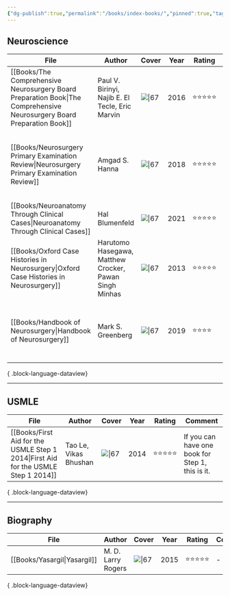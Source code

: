 ```yaml
---
{"dg-publish":true,"permalink":"/books/index-books/","pinned":true,"tags":["book","index"],"created":"2023-11-03T21:15:01.000-07:00","updated":"2023-11-10T21:24:30.000-08:00"}
---
```



## Neuroscience

| File                                                                                                                      | Author                                                 | Cover                                                                                                                    | Year | Rating     | Comment                                                                              |
| ------------------------------------------------------------------------------------------------------------------------- | ------------------------------------------------------ | ------------------------------------------------------------------------------------------------------------------------ | ---- | ---------- | ------------------------------------------------------------------------------------ |
| [[Books/The Comprehensive Neurosurgery Board Preparation Book\|The Comprehensive Neurosurgery Board Preparation Book]] | Paul V. Birinyi, Najib E. El Tecle, Eric Marvin        | ![\|67](http://books.google.com/books/content?id=U32fDAAAQBAJ&printsec=frontcover&img=1&zoom=1&edge=curl&source=gbs_api) | 2016 | ⭐️⭐️⭐️⭐️⭐️ | Excellent Q&A book, recommend for early stage knowledge accumulation.                |
| [[Books/Neurosurgery Primary Examination Review\|Neurosurgery Primary Examination Review]]                             | Amgad S. Hanna                                         | ![\|67](http://books.google.com/books/content?id=wtB-DwAAQBAJ&printsec=frontcover&img=1&zoom=1&edge=curl&source=gbs_api) | 2018 | ⭐️⭐️⭐️⭐️⭐️ | Q&A review book with excellent diagrams and tables, recommend for late stage review. |
| [[Books/Neuroanatomy Through Clinical Cases\|Neuroanatomy Through Clinical Cases]]                                     | Hal Blumenfeld                                         | ![\|67](http://books.google.com/books/content?id=PgdTzQEACAAJ&printsec=frontcover&img=1&zoom=1&source=gbs_api)           | 2021 | ⭐️⭐️⭐️⭐️⭐️ | The best neuroanatomy book.                                                          |
| [[Books/Oxford Case Histories in Neurosurgery\|Oxford Case Histories in Neurosurgery]]                                 | Harutomo Hasegawa, Matthew Crocker, Pawan Singh Minhas | ![\|67](http://books.google.com/books/content?id=y9H8OzM3niUC&printsec=frontcover&img=1&zoom=1&edge=curl&source=gbs_api) | 2013 | ⭐️⭐️⭐️⭐️⭐️ | Excellent introduction book to clinical neurosurgery cases.                          |
| [[Books/Handbook of Neurosurgery\|Handbook of Neurosurgery]]                                                           | Mark S. Greenberg                                      | ![\|67](http://books.google.com/books/content?id=Jc_LDwAAQBAJ&printsec=frontcover&img=1&zoom=1&edge=curl&source=gbs_api) | 2019 | ⭐️⭐️⭐️⭐️   | In the era of the Internet, the value of this book has been drastically depreciated. |

{ .block-language-dataview}

---

## USMLE

| File                                                                                  | Author                | Cover                                                                                                          | Year | Rating     | Comment                                          |
| ------------------------------------------------------------------------------------- | --------------------- | -------------------------------------------------------------------------------------------------------------- | ---- | ---------- | ------------------------------------------------ |
| [[Books/First Aid for the USMLE Step 1 2014\|First Aid for the USMLE Step 1 2014]] | Tao Le, Vikas Bhushan | ![\|67](http://books.google.com/books/content?id=0TZPAgAAQBAJ&printsec=frontcover&img=1&zoom=1&source=gbs_api) | 2014 | ⭐️⭐️⭐️⭐️⭐️ | If you can have one book for Step 1, this is it. |

{ .block-language-dataview}


---

## Biography

| File                            | Author             | Cover                                                                                                          | Year | Rating     | Comment |
| ------------------------------- | ------------------ | -------------------------------------------------------------------------------------------------------------- | ---- | ---------- | ------- |
| [[Books/Yasargil\|Yasargil]] | M. D. Larry Rogers | ![\|67](http://books.google.com/books/content?id=DC36sgEACAAJ&printsec=frontcover&img=1&zoom=1&source=gbs_api) | 2015 | ⭐️⭐️⭐️⭐️⭐️ | \-      |

{ .block-language-dataview}
